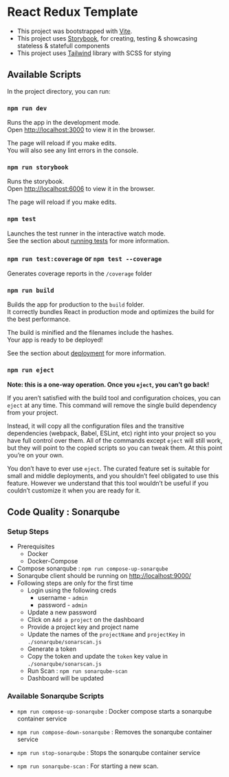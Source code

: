# React Redux Template

- This project was bootstrapped with [Vite](https://vitejs.dev/).
- This project uses [Storybook](https://github.com/storybookjs/storybook), for creating, testing & showcasing stateless & statefull components
- This project uses [Tailwind](https://github.com/tailwindlabs/tailwindcss) library with SCSS for stying

## Available Scripts

In the project directory, you can run:

### `npm run dev`

Runs the app in the development mode.\
Open [http://localhost:3000](http://localhost:3000) to view it in the browser.

The page will reload if you make edits.\
You will also see any lint errors in the console.

### `npm run storybook`

Runs the storybook.\
Open [http://localhost:6006](http://localhost:6006) to view it in the browser.

The page will reload if you make edits.

### `npm test`

Launches the test runner in the interactive watch mode.\
See the section about [running tests](https://facebook.github.io/create-react-app/docs/running-tests) for more information.

### `npm run test:coverage` or `npm test --coverage`

Generates coverage reports in the `/coverage` folder

### `npm run build`

Builds the app for production to the `build` folder.\
It correctly bundles React in production mode and optimizes the build for the best performance.

The build is minified and the filenames include the hashes.\
Your app is ready to be deployed!

See the section about [deployment](https://facebook.github.io/create-react-app/docs/deployment) for more information.

### `npm run eject`

**Note: this is a one-way operation. Once you `eject`, you can’t go back!**

If you aren’t satisfied with the build tool and configuration choices, you can `eject` at any time. This command will remove the single build dependency from your project.

Instead, it will copy all the configuration files and the transitive dependencies (webpack, Babel, ESLint, etc) right into your project so you have full control over them. All of the commands except `eject` will still work, but they will point to the copied scripts so you can tweak them. At this point you’re on your own.

You don’t have to ever use `eject`. The curated feature set is suitable for small and middle deployments, and you shouldn’t feel obligated to use this feature. However we understand that this tool wouldn’t be useful if you couldn’t customize it when you are ready for it.

## Code Quality : Sonarqube

### Setup Steps

- Prerequisites
  - Docker
  - Docker-Compose
- Compose sonarqube : `npm run compose-up-sonarqube`
- Sonarqube client should be running on <http://localhost:9000/>
- Following steps are only for the first time
  - Login using the following creds
    - username - `admin`
    - password - `admin`
  - Update a new password
  - Click on `Add a project` on the dashboard
  - Provide a project key and project name
  - Update the names of the `projectName` and `projectKey` in `./sonarqube/sonarscan.js`
  - Generate a token
  - Copy the token and update the `token` key value in `./sonarqube/sonarscan.js`
  - Run Scan : `npm run sonarqube-scan`
  - Dashboard will be updated

### Available Sonarqube Scripts

- `npm run compose-up-sonarqube` : Docker compose starts a sonarqube container service

- `npm run compose-down-sonarqube` : Removes the sonarqube container service

- `npm run stop-sonarqube` : Stops the sonarqube container service

- `npm run sonarqube-scan` : For starting a new scan.
